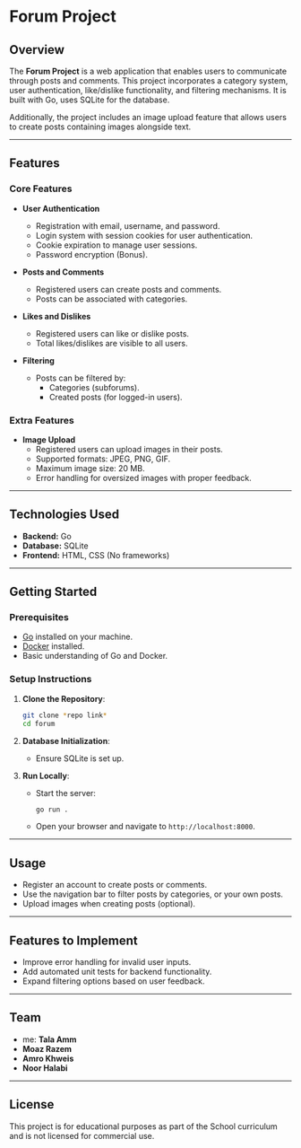 # **Forum Project**

## **Overview**
The **Forum Project** is a web application that enables users to communicate through posts and comments. This project incorporates a category system, user authentication, like/dislike functionality, and filtering mechanisms. It is built with Go, uses SQLite for the database.  

Additionally, the project includes an image upload feature that allows users to create posts containing images alongside text.

---

## **Features**
### **Core Features**
- **User Authentication**
  - Registration with email, username, and password.
  - Login system with session cookies for user authentication.
  - Cookie expiration to manage user sessions.
  - Password encryption (Bonus).
  
- **Posts and Comments**
  - Registered users can create posts and comments.
  - Posts can be associated with categories.

- **Likes and Dislikes**
  - Registered users can like or dislike posts.
  - Total likes/dislikes are visible to all users.

- **Filtering**
  - Posts can be filtered by:
    - Categories (subforums).
    - Created posts (for logged-in users).

### **Extra Features**
- **Image Upload**
  - Registered users can upload images in their posts.
  - Supported formats: JPEG, PNG, GIF.
  - Maximum image size: 20 MB.
  - Error handling for oversized images with proper feedback.

---

## **Technologies Used**
- **Backend:** Go
- **Database:** SQLite
- **Frontend:** HTML, CSS (No frameworks)

---

## **Getting Started**
### **Prerequisites**
- [Go](https://golang.org/) installed on your machine.
- [Docker](https://www.docker.com/) installed.
- Basic understanding of Go and Docker.

### **Setup Instructions**
1. **Clone the Repository**:
   ```bash
   git clone *repo link*
   cd forum
   ```

2. **Database Initialization**:
   - Ensure SQLite is set up.

3. **Run Locally**:
   - Start the server:
     ```bash
     go run .
     ```
   - Open your browser and navigate to `http://localhost:8000`.

---

## **Usage**
- Register an account to create posts or comments.
- Use the navigation bar to filter posts by categories, or your own posts.
- Upload images when creating posts (optional).

---

## **Features to Implement**
- Improve error handling for invalid user inputs.
- Add automated unit tests for backend functionality.
- Expand filtering options based on user feedback.

---

## **Team**
- me: **Tala Amm**
- **Moaz Razem**
- **Amro Khweis** 
- **Noor Halabi**

---

## **License**
This project is for educational purposes as part of the School curriculum and is not licensed for commercial use.

